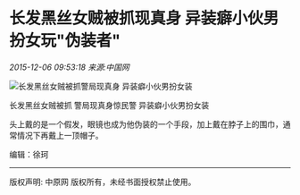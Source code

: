 # 长发黑丝女贼被抓现真身 异装癖小伙男扮女玩"伪装者"

_2015-12-06 09:53:18 来源:中国网_

![长发黑丝女贼被抓警局现真身 异装癖小伙男扮女装](https://img.zynews.cn/attachement/jpg/site2/20151206/507b9d3796df17cdda5d16.jpg)

长发黑丝女贼被抓 警局现真身惊民警 异装癖小伙男扮女装

头上戴的是一个假发，眼镜也成为他伪装的一个手段，加上戴在脖子上的围巾，通常情况下再戴上一顶帽子。

编辑：徐珂

---

版权声明: 中原网 版权所有，未经书面授权禁止使用。